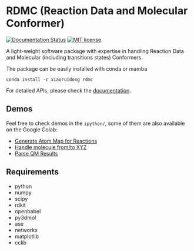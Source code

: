 # RDMC (Reaction Data and Molecular Conformer)

[![Documentation Status](https://readthedocs.org/projects/rdmc/badge/?version=latest)](https://rdmc.readthedocs.io/en/latest/?badge=latest)
[![MIT license](http://img.shields.io/badge/license-MIT-brightgreen.svg)](http://opensource.org/licenses/MIT)

A light-weight software package with expertise in handling Reaction Data and Molecular (including transitions states) Conformers.

The package can be easily installed with conda or mamba

```
conda install -c xiaoruidong rdmc
```

For detailed APIs, please check the [documentation](https://rdmc.readthedocs.io).

## Demos
Feel free to check demos in the `ipython/`, some of them are also available on the Google Colab:
- [Generate Atom Map for Reactions](https://colab.research.google.com/drive/19opX3Sr4R24o9n8f1o4LMSqlVIwN83xk?usp=sharing)
- [Handle molecule from/to XYZ](https://colab.research.google.com/drive/1QbmdvUMQqByPBDQVW7xTlp2rXg9EJ2_J?usp=sharing)
- [Parse QM Results](https://colab.research.google.com/drive/1JnTzETOGE3R3Q_foOLsnFgeN883J36dl?usp=sharing)

## Requirements
* python
* numpy
* scipy
* rdkit
* openbabel
* py3dmol
* ase
* networkx
* matplotlib
* cclib
